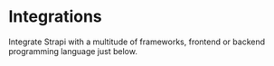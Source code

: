# Integrations

Integrate Strapi with a multitude of frameworks, frontend or backend programming language just below.

<IntegrationLinks>
</IntegrationLinks>
